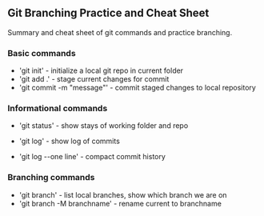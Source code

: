 ## Git Branching Practice and Cheat Sheet

Summary and cheat sheet of git commands and practice branching.

### Basic commands
* 'git init' - initialize a local git repo in current folder
* 'git add .' - stage current changes for commit
* 'git commit -m "message"' - commit staged changes to local repository

### Informational commands
* 'git status' - show stays of working folder and repo

* 'git log' - show log of commits
* 'git log --one line' - compact commit history

### Branching commands
* 'git branch' - list local branches, show which branch we are on
* 'git branch -M branchname' - rename current to branchname
